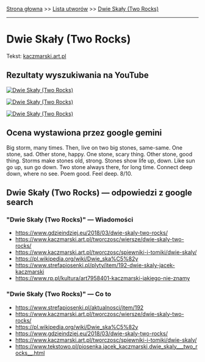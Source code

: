 [Strona głowna](../index.md) >> [Lista utworów](../list.md) >> [Dwie Skały (Two Rocks)](132.md)

---

# Dwie Skały (Two Rocks)

Tekst: [kaczmarski.art.pl](https://www.kaczmarski.art.pl/tworczosc/wiersze/dwie-skaly-two-rocks/)

## Rezultaty wyszukiwania na YouTube

[![Dwie Skały (Two Rocks)](http://img.youtube.com/vi/Sp4roQp82sQ/0.jpg)](https://www.youtube.com/watch?v=Sp4roQp82sQ "Jacek Kaczmarski - Dwie skały - YouTube")

[![Dwie Skały (Two Rocks)](http://img.youtube.com/vi/qsBma7jJsOI/0.jpg)](https://www.youtube.com/watch?v=qsBma7jJsOI "Jacek Kaczmarski- Dwie Skały - YouTube")

[![Dwie Skały (Two Rocks)](http://img.youtube.com/vi/DbVdYZxcnCU/0.jpg)](https://www.youtube.com/watch?v=DbVdYZxcnCU "Jacek Kaczmarski - Dwie Skały  Tekst - YouTube")

## Ocena wystawiona przez google gemini

Big storm, many times. Then, live on two big stones, same-same. One stone, sad. Other stone, happy. One stone, scary thing. Other stone, good thing. Storms make stones old, strong. Stones show life up, down. Like sun go up, sun go down. Two stone always there, for long time. Connect deep down, where no see. Poem good. Feel deep. 8/10.


## Dwie Skały (Two Rocks) — odpowiedzi z google search

### "Dwie Skały (Two Rocks)" — Wiadomości

 - <https://www.gdzieindziej.eu/2018/03/dwie-skaly-two-rocks/>
 - <https://www.kaczmarski.art.pl/tworczosc/wiersze/dwie-skaly-two-rocks/>
 - <https://www.kaczmarski.art.pl/tworczosc/spiewniki-i-tomiki/dwie-skaly/>
 - <https://pl.wikipedia.org/wiki/Dwie_ska%C5%82y>
 - <https://www.strefapiosenki.pl/plyty/item/192-dwie-skaly-jacek-kaczmarski>
 - <https://www.rp.pl/kultura/art7958401-kaczmarski-jakiego-nie-znamy>

### "Dwie Skały (Two Rocks)" — Co to

 - <https://www.strefapiosenki.pl/aktualnosci/item/192>
 - <https://www.kaczmarski.art.pl/tworczosc/wiersze/dwie-skaly-two-rocks/>
 - <https://pl.wikipedia.org/wiki/Dwie_ska%C5%82y>
 - <https://www.gdzieindziej.eu/2018/03/dwie-skaly-two-rocks/>
 - <https://www.kaczmarski.art.pl/tworczosc/spiewniki-i-tomiki/dwie-skaly/>
 - <https://www.tekstowo.pl/piosenka,jacek_kaczmarski,dwie_skaly___two_rocks__.html>

